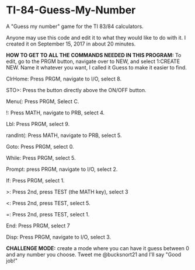 # TI-84-Guess-My-Number
A "Guess my number" game for the TI 83/84 calculators.

Anyone may use this code and edit it to what they would like to do with it. I created it on September 15, 2017 in about 20 minutes.

**HOW TO GET TO ALL THE COMMANDS NEEDED IN THIS PROGRAM:**
To edit, go to the PRGM button, navigate over to NEW, and select 1:CREATE NEW. Name it whatever you want, I called it Guess to make it easier to find.

ClrHome: Press PRGM, navigate to I/O, select 8.

STO>: Press the button directly above the ON/OFF button.

Menu(: Press PRGM, Select C.

\!: Press MATH, navigate to PRB, select 4.

Lbl: Press PRGM, select 9.

randInt(: Press MATH, navigate to PRB, select 5.

Goto: Press PRGM, select 0.

While: Press PRGM, select 5.

Prompt: press PRGM, navigate to I/O, select 2.

If: Press PRGM, select 1.

\>: Press 2nd, press TEST (the MATH key), select 3

\<: Press 2nd, press TEST, select 5.

=: Press 2nd, press TEST, select 1.

End: Press PRGM, select 7

Disp: Press PRGM, navigate to I/O, select 3.

**CHALLENGE MODE:**
create a mode where you can have it guess between 0 and any number you choose. Tweet me @bucksnort21 and I'll say "Good job!"
